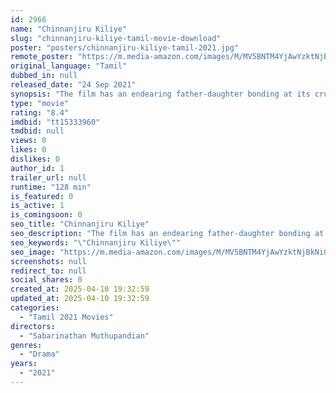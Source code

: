 ```yaml
---
id: 2966
name: "Chinnanjiru Kiliye"
slug: "chinnanjiru-kiliye-tamil-movie-download"
poster: "posters/chinnanjiru-kiliye-tamil-2021.jpg"
remote_poster: "https://m.media-amazon.com/images/M/MV5BNTM4YjAwYzktNjBkNi00NTdhLTgzOTctOWYyNWUyZTgzZjBlXkEyXkFqcGdeQXVyMTI1NDEyNTM5._V1_SX300.jpg"
original_language: "Tamil"
dubbed_in: null
released_date: "24 Sep 2021"
synopsis: "The film has an endearing father-daughter bonding at its crux. The protagonist is someone who comes from a family that traditionally practices natural medicine. He also encourages people to follow it instead of allopathy. At one p..."
type: "movie"
rating: "8.4"
imdbid: "tt15333960"
tmdbid: null
views: 0
likes: 0
dislikes: 0
author_id: 1
trailer_url: null
runtime: "128 min"
is_featured: 0
is_active: 1
is_comingsoon: 0
seo_title: "Chinnanjiru Kiliye"
seo_description: "The film has an endearing father-daughter bonding at its crux. The protagonist is someone who comes from a family that traditionally practices natural medicine. He also encourages people to follow it instead of allopathy. At one p..."
seo_keywords: "\"Chinnanjiru Kiliye\""
seo_image: "https://m.media-amazon.com/images/M/MV5BNTM4YjAwYzktNjBkNi00NTdhLTgzOTctOWYyNWUyZTgzZjBlXkEyXkFqcGdeQXVyMTI1NDEyNTM5._V1_SX300.jpg"
screenshots: null
redirect_to: null
social_shares: 0
created_at: 2025-04-10 19:32:59
updated_at: 2025-04-10 19:32:59
categories:
  - "Tamil 2021 Movies"
directors:
  - "Sabarinathan Muthupandian"
genres:
  - "Drama"
years:
  - "2021"
---
```


